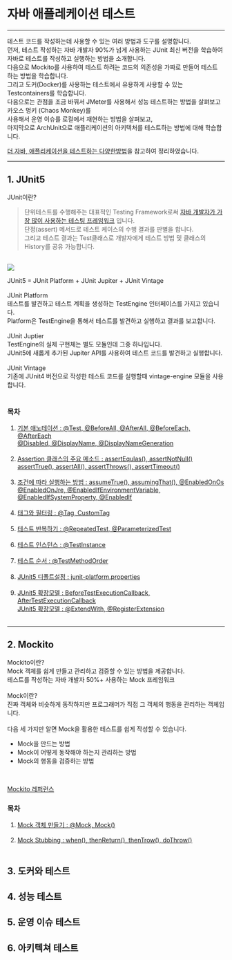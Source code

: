 # 자바 애플레케이션 테스트
- - -
테스트 코드를 작성하는데 사용할 수 있는 여러 방법과 도구를 설명합니다.<br/>
먼저, 테스트 작성하는 자바 개발자 90%가 넘게 사용하는 JUnit 최신 버전을 학습하여 자바로 테스트를 작성하고 실행하는 방법을 소개합니다.<br/>
다음으로 Mockito를 사용하여 테스트 하려는 코드의 의존성을 가짜로 만들어 테스트 하는 방법을 학습합니다.<br/>
그리고 도커(Docker)를 사용하는 테스트에서 유용하게 사용할 수 있는 Testcontainers를 학습합니다.<br/>
다음으로는 관점을 조금 바꿔서 JMeter를 사용해서 성능 테스트하는 방법을 살펴보고 카오스 멍키 (Chaos Monkey)를<br/>
사용해서 운영 이슈를 로컬에서 재현하는 방법을 살펴보고,<br/>
마지막으로 ArchUnit으로 애플리케이션의 아키텍처를 테스트하는 방법에 대해 학습합니다.<br/>


[더 자바, 애플리케이션을 테스트하는 다양한방법](https://www.inflearn.com/course/the-java-application-test)을 참고하여 정리하였습니다.
- - - 

## 1. JUnit5
JUnit이란?<br/>
>단위테스트를 수행해주는 대표적인 Testing Framework로써 [자바 개발자가 가장 많이 사용하는 테스팅 프레임워크](https://www.jetbrains.com/lp/devecosystem-2021/java/) 입니다.<br/>
단정(assert) 메서드로 테스트 케이스의 수행 결과를 판별을 합니다.<br/>
그리고 테스트 결과는 Test클래스로 개발자에게 테스트 방법 및 클래스의 History를 공유 가능합니다.<br/>
<br/>
<img src="https://user-images.githubusercontent.com/46990595/168981840-c91f411e-a3de-4362-b3ae-fb081dfc9b7f.png" >

JUnit5 = JUnit Platform + JUnit Jupiter + JUnit Vintage<br/><br/>
JUnit Platform<br/> 
테스트를 발견하고 테스트 계획을 생성하는 TestEngine 인터페이스를 가지고 있습니다.<br/>
Platform은 TestEngine을 통해서 테스트를 발견하고 실행하고 결과를 보고합니다.<br/><br/> 
JUnit Juptier<br/>
TestEngine의 실제 구현체는 별도 모듈인데 그중 하나입니다.<br/>
JUnit5에 새롭게 추가된 Jupiter API를 사용하여 테스트 코드를 발견하고 실행합니다.<br/><br/> 
JUnit Vintage<br/>
기존에 JUnit4 버전으로 작성한 테스트 코드를 실행할때 vintage-engine 모듈을 사용합니다.<br/><br/> 

### 목차
1) [기본 애노테이션 : @Test, @BeforeAll, @AfterAll, @BeforeEach, @AfterEach <br/>@Disabled, @DisplayName, @DisplayNameGeneration](https://github.com/road-jin/java-application-test/blob/main/src/test/java/com/example/javaapplicationtest/junit5/JunitDefaultAnnotations.java)
<br/><br/>
2) [Assertion 클래스의 주요 메소드 : assertEqulas(), assertNotNull()<br/> assertTrue(), assertAll(), assertThrows(), assertTimeout()](https://github.com/road-jin/java-application-test/blob/main/src/test/java/com/example/javaapplicationtest/junit5/JunitAssertions.java)
<br/><br/>
3) [조건에 따라 실행하는 방법 : assumeTrue(), assumingThat(), @EnabledOnOs<br/> @EnabledOnJre, @EnabledIfEnvironmentVariable, @EnabledIfSystemProperty, @EnabledIf](https://github.com/road-jin/java-application-test/blob/main/src/test/java/com/example/javaapplicationtest/junit5/JunitIf.java)
<br/><br/>
4) [태그와 필터링 : @Tag, CustomTag](https://github.com/road-jin/java-application-test/blob/main/src/test/java/com/example/javaapplicationtest/junit5/JunitTag.java)
<br/><br/>
5) [테스트 반복하기 : @RepeatedTest, @ParameterizedTest](https://github.com/road-jin/java-application-test/blob/main/src/test/java/com/example/javaapplicationtest/junit5/JunitRepeat.java)
<br/><br/>
6) [테스트 인스턴스 : @TestInstance](https://github.com/road-jin/java-application-test/blob/main/src/test/java/com/example/javaapplicationtest/junit5/JunitTestInstance.java)
<br/><br/>
7) [테스트 순서 : @TestMethodOrder](https://github.com/road-jin/java-application-test/blob/main/src/test/java/com/example/javaapplicationtest/junit5/JunitScenario.java)
<br/><br/>
8) [JUnit5 디폴트설정 : junit-platform.properties](https://github.com/road-jin/java-application-test/blob/main/src/test/resources/junit-platform.properties)
<br/><br/>
9) [JUnit5 확장모델 : BeforeTestExecutionCallback, AfterTestExecutionCallback](https://github.com/road-jin/java-application-test/blob/main/src/test/java/com/example/javaapplicationtest/junit5/FindSlowTestExtension.java)
<br/>[JUnit5 확장모델 : @ExtendWith, @RegisterExtension](https://github.com/road-jin/java-application-test/blob/main/src/test/java/com/example/javaapplicationtest/junit5/JunitExtend.java)
<br/><br/>
- - -
## 2. Mockito
Mockito이란?<br/>
Mock 객체를 쉽게 만들고 관리하고 검증할 수 있는 방법을 제공합니다.<br/>
테스트를 작성하는 자바 개발자 50%+ 사용하는 Mock 프레임워크<br/>
<br/>
Mock이란?<br/>
진짜 객체와 비슷하게 동작하지만 프로그래머가 직접 그 객체의 행동을 관리하는 객체입니다.<br/>
<br/>
다음 세 가지만 알면 Mock을 활용한 테스트를 쉽게 작성할 수 있습니다.
- Mock을 만드는 방법
- Mock이 어떻게 동작해야 하는지 관리하는 방법
- Mock의 행동을 검증하는 방법
<br/>

[Mockito 레퍼런스](https://javadoc.io/doc/org.mockito/mockito-core/latest/org/mockito/Mockito.html)

### 목차
1) [Mock 객체 만들기 : @Mock, Mock()](https://github.com/road-jin/java-application-test/blob/main/src/test/java/com/example/javaapplicationtest/study/MockMake.java)
<br/><br/>
2) [Mock Stubbing : when(), thenReturn(), thenTrow(), doThrow()](https://github.com/road-jin/java-application-test/blob/main/src/test/java/com/example/javaapplicationtest/study/MockStubbing.java)
<br/><br/>

## 3. 도커와 테스트

## 4. 성능 테스트

## 5. 운영 이슈 테스트

## 6. 아키텍쳐 테스트
